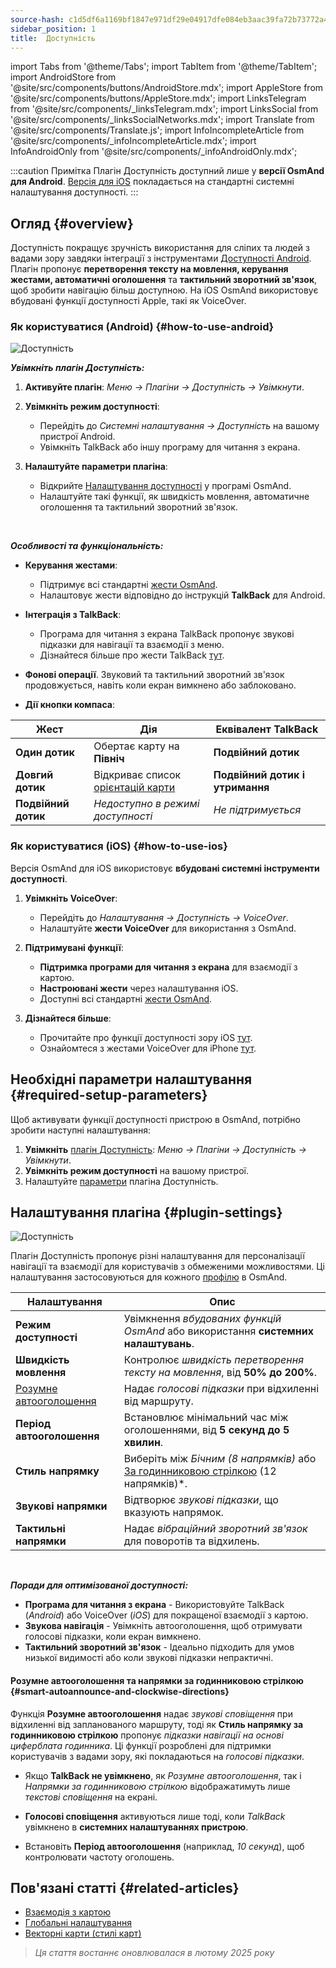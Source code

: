 ```yaml
---
source-hash: c1d5df6a1169bf1847e971df29e04917dfe084eb3aac39fa72b73772a49f409d
sidebar_position: 1
title:  Доступність
---
```

import Tabs from '@theme/Tabs';
import TabItem from '@theme/TabItem';
import AndroidStore from '@site/src/components/buttons/AndroidStore.mdx';
import AppleStore from '@site/src/components/buttons/AppleStore.mdx';
import LinksTelegram from '@site/src/components/_linksTelegram.mdx';
import LinksSocial from '@site/src/components/_linksSocialNetworks.mdx';
import Translate from '@site/src/components/Translate.js';
import InfoIncompleteArticle from '@site/src/components/_infoIncompleteArticle.mdx';
import InfoAndroidOnly from '@site/src/components/_infoAndroidOnly.mdx';


:::caution Примітка
Плагін Доступність доступний лише у **версії OsmAnd для Android**. [Версія для iOS](#how-to-use-ios) покладається на стандартні системні налаштування доступності.
:::

## Огляд {#overview}

Доступність покращує зручність використання для сліпих та людей з вадами зору завдяки інтеграції з інструментами [Доступності Android](https://www.android.com/accessibility/). Плагін пропонує **перетворення тексту на мовлення, керування жестами, автоматичні оголошення** та **тактильний зворотний зв'язок**, щоб зробити навігацію більш доступною. На iOS OsmAnd використовує вбудовані функції доступності Apple, такі як VoiceOver.


### Як користуватися (Android) {#how-to-use-android}

![Доступність](@site/static/img/plugins/Accessibility/access_turned_off.png)

***Увімкніть плагін Доступність:***

1. **Активуйте плагін**: *Меню → Плагіни → Доступність → Увімкнути*.

2. **Увімкніть режим доступності**:
   - Перейдіть до *Системні налаштування → Доступність* на вашому пристрої Android.
   - Увімкніть TalkBack або іншу програму для читання з екрана.

3. **Налаштуйте параметри плагіна**:
   - Відкрийте [Налаштування доступності](#plugin-settings) у програмі OsmAnd.
   - Налаштуйте такі функції, як швидкість мовлення, автоматичне оголошення та тактильний зворотний зв'язок.

<br/>

***Особливості та функціональність:***

- **Керування жестами**:
   - Підтримує всі стандартні [жести OsmAnd](../map/interact-with-map#gestures).
   - Налаштовує жести відповідно до інструкцій **TalkBack** для Android.

- **Інтеграція з TalkBack**:
   - Програма для читання з екрана TalkBack пропонує звукові підказки для навігації та взаємодії з меню.
   - Дізнайтеся більше про жести TalkBack [тут](https://support.google.com/accessibility/android/answer/6151827?hl=en&ref_topic=10601570#zippy=%2Cother%2Cbasic-navigation).

- **Фонові операції**. Звуковий та тактильний зворотний зв'язок продовжується, навіть коли екран вимкнено або заблоковано.

- **Дії кнопки компаса**:

| Жест | Дія | Еквівалент TalkBack |
|-----|-----|-----|
| **Один дотик** | Обертає карту на **Північ** | **Подвійний дотик** |
| **Довгий дотик** | Відкриває список [орієнтацій карти](../map/interact-with-map.md#map-orientation-modes) | **Подвійний дотик і утримання** |
| **Подвійний дотик** | *Недоступно в режимі доступності* | *Не підтримується* |


### Як користуватися (iOS) {#how-to-use-ios}

Версія OsmAnd для iOS використовує **вбудовані системні інструменти доступності**.

1. **Увімкніть VoiceOver**:
   - Перейдіть до *Налаштування → Доступність → VoiceOver*.
   - Налаштуйте **жести VoiceOver** для використання з OsmAnd.

2. **Підтримувані функції**:
   - **Підтримка програми для читання з екрана** для взаємодії з картою.
   - **Настроювані жести** через налаштування iOS.
   - Доступні всі стандартні [жести OsmAnd](../map/interact-with-map#gestures).

3. **Дізнайтеся більше**:
   - Прочитайте про функції доступності зору iOS [тут](https://www.apple.com/accessibility/vision/).
   - Ознайомтеся з жестами VoiceOver для iPhone [тут](https://support.apple.com/en-gb/guide/iphone/iph3e2e2281/ios).


## Необхідні параметри налаштування {#required-setup-parameters}

Щоб активувати функції доступності пристрою в OsmAnd, потрібно зробити наступні налаштування:

1. **Увімкніть** [плагін Доступність](../plugins/index.md#enable--disable): *Меню → Плагіни → Доступність → Увімкнути*.
2. **Увімкніть режим доступності** на вашому пристрої.
3. Налаштуйте [параметри](#plugin-settings) плагіна Доступність.


## Налаштування плагіна {#plugin-settings}

*<Translate android="true" ids="shared_string_menu,plugins_menu_group,shared_string_accessibility,shared_string_settings"/>*

![Доступність](@site/static/img/plugins/Accessibility/access_.png)

Плагін Доступність пропонує різні налаштування для персоналізації навігації та взаємодії для користувачів з обмеженими можливостями. Ці налаштування застосовуються для кожного [профілю](../personal/profiles.md) в OsmAnd.

| Налаштування                   | Опис |
|---------------------------|-------------|
| **Режим доступності**    | Увімкнення *вбудованих функцій OsmAnd* або використання **системних налаштувань**. |
| **Швидкість мовлення**           | Контролює *швидкість перетворення тексту на мовлення*, від **50% до 200%**. |
| [Розумне автооголошення](#smart-autoannounce-and-clockwise-directions)    | Надає *голосові підказки* при відхиленні від маршруту. |
| **Період автооголошення**   | Встановлює мінімальний час між оголошеннями, від **5 секунд до 5 хвилин**. |
| **Стиль напрямку**       | Виберіть між *Бічним (8 напрямків)* або [За годинниковою стрілкою](#smart-autoannounce-and-clockwise-directions) (12 напрямків)*. |
| **Звукові напрямки**      | Відтворює *звукові підказки*, що вказують напрямок. |
| **Тактильні напрямки**     | Надає *вібраційний зворотний зв'язок* для поворотів та відхилень.|

<!--
- **Accessibility Mode**. Enable special tools that help people with disabilities interact with the OsmAnd app. There are three modes: *On* - turns on the built-in OsmAnd features, *Off* - turns off all plugin features, and *According to the Android system settings* - turns on Android system settings.

- **Speech rate**. Adjust the speech rate of the text-to-speech, ranging from 50%  to 200%.

- **Smart autoannounce**. If enabled, you will receive voice announcements when you deviate from the set track.

- **Autoannounce period**. This is an automatic announcement of the direction and distance to your destination. You can select a minimal time between announcements, ranging from 5 seconds to 5 minutes.

- **Direction style**. Choose how the OsmAnd app will notify you about directions. *Sidewise* - indicates the direction to the sides of the world (8 directions), *Clockwise* - indicates directions oriented to the clock face (12 directions).

- **Audio directions**. Provides feedback when navigating by indicating the direction to the target point with sound.

- **Haptic directions**. This setting provides haptic feedback when navigating. The vibration indicates the direction to the target point and deviations from the path.
-->

<br/>

***Поради для оптимізованої доступності:***

- **Програма для читання з екрана** - Використовуйте TalkBack (*Android*) або VoiceOver (*iOS*) для покращеної взаємодії з картою.
- **Звукова навігація** - Увімкніть автооголошення, щоб отримувати голосові підказки, коли екран вимкнено.
- **Тактильний зворотний зв'язок** - Ідеально підходить для умов низької видимості або коли звукові підказки непрактичні.


#### Розумне автооголошення та напрямки за годинниковою стрілкою {#smart-autoannounce-and-clockwise-directions}

Функція **Розумне автооголошення** надає *звукові сповіщення* при відхиленні від запланованого маршруту, тоді як **Стиль напрямку за годинниковою стрілкою** пропонує *підказки навігації на основі циферблата годинника*. Ці функції розроблені для підтримки користувачів з вадами зору, які покладаються на *голосові підказки*.

- Якщо **TalkBack не увімкнено**, як *Розумне автооголошення*, так і *Напрямки за годинниковою стрілкою* відображатимуть лише *текстові сповіщення* на екрані.

- **Голосові сповіщення** активуються лише тоді, коли *TalkBack* увімкнено в **системних налаштуваннях пристрою**.

- Встановіть **Період автооголошення** (наприклад, *10 секунд*), щоб контролювати частоту оголошень.


## Пов'язані статті {#related-articles}

- [Взаємодія з картою](../../user/map/interact-with-map.md)
- [Глобальні налаштування](../../user/personal/global-settings.md)
- [Векторні карти (стилі карт)](../../user/map/vector-maps.md)

> *Ця стаття востаннє оновлювалася в лютому 2025 року*